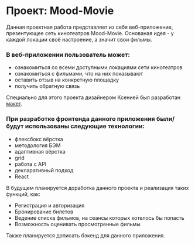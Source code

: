 # Проект: Mood-Movie

Данная проектная работа представляет из себя веб-приложение, презентующее сеть кинотеатров Mood-Movie.
Основаная идея - у каждой локации своё настроение, а значит свои фильмы.

### В веб-приложении пользователь может:
* ознакомиться со всеми доступными локациями сети кинотеатров
* ознакомиться с фильмами, что на них показывают
* оставить отзыв на конкретную площадку
* получить обратную связь

Специально для этого проекта дизайнером Ксенией был разработан [макет](https://www.figma.com/file/0iEfgNjYdxui5tJzmqOQAq/MoodMovie?node-id=0%3A1).

### При разработке фронтенда данного приложения были/будут использованы следующие технологии:
* флексбокс вёрстка
* методология БЭМ
* адаптивная вёрстка
* grid
* работа с API
* декларативный подход
* React

В будущем планируется доработка данного проекта и реализация таких  функций, как:
* Регистрация и авторизация
* Бронирование билетов
* Ведение списка фильмов, на сеансы которых хотелось бы попасть
* Возможность оценивать просмотренные фильмы

Также планируется дописать бэкенд для данного приложения.
